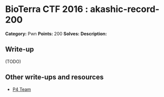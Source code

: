 # BioTerra CTF 2016 : akashic-record-200

**Category:** Pwn
**Points:** 200
**Solves:**
**Description:**



## Write-up

(TODO)

## Other write-ups and resources

* [P4 Team](https://github.com/p4-team/ctf/tree/master/2016-08-21-bioterra-ctf/akashic_records)
